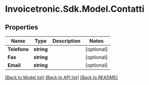 # Invoicetronic.Sdk.Model.Contatti

## Properties

Name | Type | Description | Notes
------------ | ------------- | ------------- | -------------
**Telefono** | **string** |  | [optional] 
**Fax** | **string** |  | [optional] 
**Email** | **string** |  | [optional] 

[[Back to Model list]](../../README.md#documentation-for-models) [[Back to API list]](../../README.md#documentation-for-api-endpoints) [[Back to README]](../../README.md)

